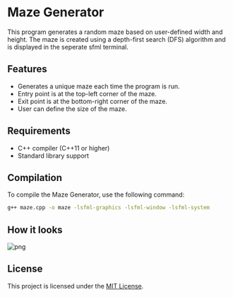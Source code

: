 # Maze Generator

This program generates a random maze based on user-defined width and height. The maze is created using a depth-first search (DFS) algorithm and is displayed in the seperate sfml terminal.

## Features

- Generates a unique maze each time the program is run.
- Entry point is at the top-left corner of the maze.
- Exit point is at the bottom-right corner of the maze.
- User can define the size of the maze.

## Requirements

- C++ compiler (C++11 or higher)
- Standard library support

## Compilation

To compile the Maze Generator, use the following command:

```bash
g++ maze.cpp -o maze -lsfml-graphics -lsfml-window -lsfml-system
```

## How it looks
![png](https://github.com/ibrahimtosun18/maze_runner/assets/95874081/cda47258-040d-49b5-8f7f-b0d4a43589d8)




## License

This project is licensed under the [MIT License](LICENSE).



